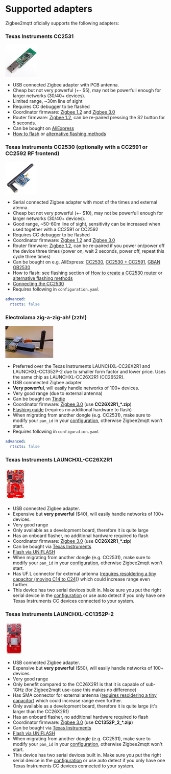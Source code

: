 # Supported adapters

Zigbee2mqtt oficially supports the following adapters:

### Texas Instruments CC2531
![CC2531](../images/cc2531.jpg)

- USB connected Zigbee adapter with PCB antenna.
- Cheap but not very powerful (+- $5), may not be powerfull enough for larger networks (30/40+ devices).
- Limited range, ~30m line of sight
- Requires CC debugger to be flashed
- Coordinator firmware: [Zigbee 1.2](https://github.com/Koenkk/Z-Stack-firmware/tree/master/coordinator/Z-Stack_Home_1.2/bin) and [Zigbee 3.0](https://github.com/Koenkk/Z-Stack-firmware/tree/master/coordinator/Z-Stack_3.0.x/bin)
- Router firmware: [Zigbee 1.2](https://github.com/Koenkk/Z-Stack-firmware/tree/master/router/CC2531/bin), can be re-paired pressing the S2 button for 5 seconds.
- Can be bought on [AliExpress](https://www.aliexpress.com/wholesale?catId=0&initiative_id=SB_20191108075039&SearchText=cc2531)
- [How to flash](../getting_started/flashing_the_cc2531.md) or [alternative flashing methods](./alternative_flashing_methods.md)

### Texas Instruments CC2530 (optionally with a CC2591 or CC2592 RF frontend)
![CC2530](../images/cc2530.jpg)

- Serial connected Zigbee adapter with most of the times and external atenna.
- Cheap but not very powerful (+- $10), may not be powerfull enough for larger networks (30/40+ devices).
- Good range, ~50-60m line of sight, sensitivity can be increased when used together with a CC2591 or CC2592
- Requires CC debugger to be flashed
- Coordinator firmware: [Zigbee 1.2](https://github.com/Koenkk/Z-Stack-firmware/tree/master/coordinator/Z-Stack_Home_1.2/bin) and [Zigbee 3.0](https://github.com/Koenkk/Z-Stack-firmware/tree/master/coordinator/Z-Stack_3.0.x/bin)
- Router firmware: [Zigbee 1.2](https://github.com/Koenkk/Z-Stack-firmware/tree/master/router/CC2530/bin), can be re-paired if you power on/power off the device three times (power on, wait 2 seconds, power off, repeat this cycle three times)
- Can be bought on e.g. AliExpress: [CC2530](http://www.aliexpress.com/wholesale?catId=0&initiative_id=SB_20181213104041&SearchText=cc2530), [CC2530 + CC2591](http://www.aliexpress.com/wholesale?catId=0&initiative_id=SB_20181213104521&SearchText=cc2530+cc2591), [GBAN GB2530](http://www.gban.cn/en/product_show.asp?id=43)
- How to flash: see flashing section of [How to create a CC2530 router](../how_tos/how_to_create_a_cc2530_router.md) or [alternative flashing methods](./alternative_flashing_methods.md)
- [Connecting the CC2530](./connecting_cc2530.md)
- Requires following in `configuration.yaml`

```yaml
advanced:
  rtscts: false
```

### Electrolama zig-a-zig-ah! (zzh!)
![zzh](../images/zzh.jpg)

- Preferred over the Texas Instruments LAUNCHXL-CC26X2R1 and LAUNCHXL-CC1352P-2 due to smaller form factor and lower price. Uses the same chip as LAUNCHXL-CC26X2R1 (CC2652R).
- USB connnected Zigbee adapter
- **Very powerful**, will easily handle networks of 100+ devices.
- Very good range (due to external antenna)
- Can be bought on [Tindie](https://www.tindie.com/products/electrolama/zzh-cc2652r-multiprotocol-rf-stick/#product-reviews)
- Coordinator firmware: [Zigbee 3.0](https://github.com/Koenkk/Z-Stack-firmware/tree/master/coordinator/Z-Stack_3.x.0/bin) (use **CC26X2R1_*.zip**)
- [Flashing guide](https://electrolama.com/projects/zig-a-zig-ah/#flash-firmware) (requires no additional hardware to flash)
- When migrating from another dongle (e.g. CC2531), make sure to modify your `pan_id` in your [configuration](configuration.md), otherwise Zigbee2mqtt won't start.
- Requires following in `configuration.yaml`

```yaml
advanced:
  rtscts: false
```

### Texas Instruments LAUNCHXL-CC26X2R1
![CC26X2R1](../images/cc26x2r1.jpg)

- USB connected Zigbee adapter.
- Expensive but **very powerful** ($40), will easily handle networks of 100+ devices.
- Very good range
- Only available as a development board, therefore it is quite large
- Has an onboard flasher, no additional hardware required to flash
- Coordinator firmware: [Zigbee 3.0](https://github.com/Koenkk/Z-Stack-firmware/tree/master/coordinator/Z-Stack_3.x.0/bin) (use **CC26X2R1_*.zip**)
- Can be bought via [Texas Instruments](http://www.ti.com/tool/LAUNCHXL-CC26X2R1)
- [Flash via UNIFLASH](./flashing_via_uniflash.md)
- When migrating from another dongle (e.g. CC2531), make sure to modify your `pan_id` in your [configuration](configuration.md), otherwise Zigbee2mqtt won't start.
- Has UF.L connector for external antenna ([requires resoldering a tiny capacitor (moving C14 to C24)](http://e2e.ti.com/support/wireless-connectivity/zigbee-and-thread/f/158/t/880219?LAUNCHXL-CC26X2R1-Antenna-CC26X2R1)) which could increase range even further.
- This device has two serial devices built in. Make sure you put the right serial device in the [configuration](configuration.md) or use auto detect if you only have one Texas Instruments CC devices connected to your system.

### Texas Instruments LAUNCHXL-CC1352P-2
![CC1352P-2](../images/cc1352p2.jpg)

- USB connected Zigbee adapter.
- Expensive but **very powerful** ($50), will easily handle networks of 100+ devices.
- Very good range
- Only benefit compared to the CC26X2R1 is that it is capable of sub-1GHz  (for Zigbee2mqtt use-case this makes no difference)
- Has SMA connector for external antenna ([requires resoldering a tiny capacitor](https://github.com/Koenkk/zigbee2mqtt/issues/2162#issuecomment-570286663)) which could increase range even further.
- Only available as a development board, therefore it is quite large (it's larger than the CC26X2R1)
- Has an onboard flasher, no additional hardware required to flash
- Coordinator firmware: [Zigbee 3.0](https://github.com/Koenkk/Z-Stack-firmware/tree/master/coordinator/Z-Stack_3.x.0/bin) (use **CC1352P_2_*.zip**)
- Can be bought via [Texas Instruments](http://www.ti.com/tool/LAUNCHXL-CC1352P)
- [Flash via UNIFLASH](./flashing_via_uniflash.md)
- When migrating from another dongle (e.g. CC2531), make sure to modify your `pan_id` in your [configuration](configuration.md), otherwise Zigbee2mqtt won't start.
- This device has two serial devices built in. Make sure you put the right serial device in the [configuration](configuration.md) or use auto detect if you only have one Texas Instruments CC devices connected to your system.
